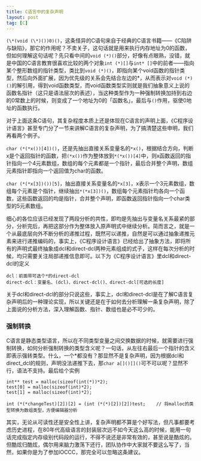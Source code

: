 ```yaml
---
title: C语言中的复杂声明
layout: post
tag: [C]
---
```



`(\*(void (\*)())0)()`，这条怪异的C语句来自于经典的C语言书籍——《C陷阱与缺陷》，那它的作用呢？不卖关子，这句话就是用来执行内存地址为0的函数，但如何理解这句话呢？先只看中间的`void (*)()`部分，好像有点眼熟，没错，就是中国的C语言教育很喜欢比较的两个对象`int (*)[]`与`int* []`中的前者——指向某个整形数组的指针类型，类比到`void (*)()`，即指向某个void函数的指针类型，然后向外面扩展，因为优先级的关系会先结合左边的*，从而表示对`void (*)()`的解引用，得到void函数类型，而void函数类型实则就是我们抽象意义上说的函数名指针（这只是语法层次的表述），当这种类型作为一种强制转换加持到右边的0常数上的时候，则变成了一个地址为0的「函数名」，最后与`()`作用，驱使0地址的函数执行。

对于上面这条C语句，其复杂程度本质上还是体现在C语言的声明上面，《C程序设计语言》甚至专门分了一节来讲解C语言的复杂声明，为了搞清楚这些申明，我们再看两个例子。

`char (*(*x())[4])()`，还是先抽出直接关系变量名的`*x()`，根据结合方向，判断x是个返回指针的函数，把`(*x())`作为整体放到`*(*x())[4]`中，则x函数返回的指针指向一个4元素数组，数组的每个元素都是一个指针，最后合并整个声明，数组元素指针即指向一个返回值为char的函数。

`char (*(*x[3])())[5]`，抽出直接关系变量名的`*x[3]`，x表示一个3元素数组，数组每个元素是个指针，继续抽出`*(*x[3])()`，数组每个元素指针均各向一个函数，这些函数返回的均是指针，合并整个声明，即函数返回指针指向一个char类型的5元素数组。

细心的各位应该已经发现了两段分析的共性，即均是先抽出与变量名关系最紧的部分，分析完后，再把这部分作为整体放入原声明式中继续分析。简而言之，就是一个从最底层向外不断分析的递推过程，既然可以递推，自然是可以通过抽象递推元素来进行递推编码的，事实上，《C程序设计语言》已经给出了抽象方法，即将所有的声明式最终抽象成dcl和direct-dcl两种元素组成的式子，这样在每次分析的时候，均只需要关注局部递推信息即可。以下为《C程序设计语言》里dcl和direct-dcl的定义

~~~
dcl：前面带可选个*的direct-dcl
direct-dcl：变量名、(dcl)、direct-dcl()、direct-dcl[可选的长度]
~~~

关于dcl和direct-dcl的部分只说这些，事实上，dcl和direct-dcl是在了解C语言复杂声明后的一种理论实现，所以关键还是在于如何去分析理解一条复杂声明，除了上面说的分析方法，深入理解函数、指针、数组也是必不可少的。

### 强制转换

C语言是静态类型语言，所以在不同类型变量之间交换数据的时候，就需要进行强制转换，如何分析强制转换的类型含义呢？一句话，从左往右最后一个指针的含义即表示强转类型。什么，一个*都没有？那显然不是复杂声明，因为根据dcl和direct_dcl的规则，声明没法递推下去，那`char a[]()[]()`可不可以呢？显然不行，语法不支持。最后给个实例

~~~
int** test = malloc(sizeof(int(*))*2);
test[0] = malloc(sizeof(int)*2);
test[1] = malloc(sizeof(int)*2);

int (*(*changeTest)[2])[2] = (int (*(*)[2])[2])test;    // 将malloc的类型转换为数组类型，方便编辑器分析
~~~

其实，无论从可读性还是安全性上讲，复杂声明都不算是个好写法，但凡事都要考虑历史进程，在80年代高级语言的封装层次远不如今天这么高的时候，能用一句话完成指定内存级别代码段的运行，不得不说还是非常有效的，甚至说是酷炫的。但酷炫归酷炫，偶尔用来脑力激荡下还行，团队协作中大家就不要这么写了，当然，如果你是为了参加IOCCC，那完全可以忽略这条建议。
